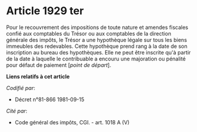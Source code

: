 # Article 1929 ter

Pour le recouvrement des impositions de toute nature et amendes fiscales confié aux comptables du Trésor ou aux comptables de
la direction générale des impôts, le Trésor a une hypothèque légale sur tous les biens immeubles des redevables. Cette
hypothèque prend rang à la date de son inscription au bureau des hypothèques. Elle ne peut être inscrite qu'à partir de la
date à laquelle le contribuable a encouru une majoration ou pénalité pour défaut de paiement [*point de départ*].

**Liens relatifs à cet article**

_Codifié par_:

  - Décret n°81-866 1981-09-15

_Cité par_:

  - Code général des impôts, CGI. - art. 1018 A (V)
